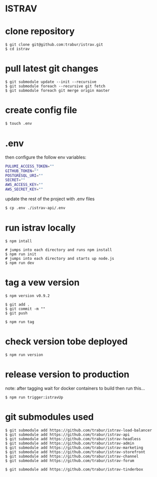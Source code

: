 ISTRAV
========

# clone repository
```fish
$ git clone git@github.com:trabur/istrav.git
$ cd istrav
```

# pull latest git changes
```fish
$ git submodule update --init --recursive
$ git submodule foreach --recursive git fetch
$ git submodule foreach git merge origin master
```

# create config file
```bash
$ touch .env
```

# .env
then configure the follow env variables:
```bash
PULUMI_ACCESS_TOKEN=""
GITHUB_TOKEN=""
POSTGRESQL_URI=""
SECRET=""
AWS_ACCESS_KEY=""
AWS_SECRET_KEY=""
```

update the rest of the project with .env files
```bash
$ cp .env ./istrav-api/.env
```

# run istrav locally
```fish
$ npm intall

# jumps into each directory and runs npm install
$ npm run init
# jumps into each directory and starts up node.js 
$ npm run dev
```

# tag a vew version
```fish
$ npm version v0.9.2

$ git add .
$ git commit -m ""
$ git push

$ npm run tag
```

# check version tobe deployed
```fish
$ npm run version
```

# release version to production
note: after tagging wait for docker containers to build then run this...
```fish
$ npm run trigger:istravUp
```

# git submodules used
```fish
$ git submodule add https://github.com/trabur/istrav-load-balancer
$ git submodule add https://github.com/trabur/istrav-api
$ git submodule add https://github.com/trabur/istrav-headless
$ git submodule add https://github.com/trabur/istrav-admin
$ git submodule add https://github.com/trabur/istrav-marketing
$ git submodule add https://github.com/trabur/istrav-storefront
$ git submodule add https://github.com/trabur/istrav-channel
$ git submodule add https://github.com/trabur/istrav-forum

$ git submodule add https://github.com/trabur/istrav-tinderbox
```